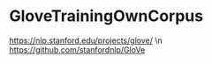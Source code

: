 # GloveTrainingOwnCorpus
https://nlp.stanford.edu/projects/glove/ \n
https://github.com/stanfordnlp/GloVe
